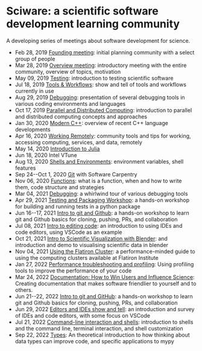 # Sciware: a scientific software development learning community

A developing series of meetings about software development for science.

- Feb 28, 2019 [Founding meeting](00_Founding): initial planning community with a select group of people
- Mar 28, 2019 [Overview meeting](01_Overview): introductory meeting with the entire community, overview of topics, motivation
- May 09, 2019 [Testing](02_Testing): introduction to testing scientific software
- Jul 18, 2019 [Tools & Workflows](03_ToolsWorkflows): show and tell of tools and workflows currently in use
- Aug 29, 2019 [Debugging](04_Debugging): presentation of several debugging tools in various coding environments and languages
- Oct 17, 2019 [Parallel and Distributed Computing](05_Parallelization): introduction to parallel and distributed computing concepts and approaches
- Jan 30, 2020 [Modern C++](06_ModernC++): overview of recent C++ language developments
- Apr 16, 2020 [Working Remotely](07_RemoteWork): community tools and tips for working, accessing computing, services, and data, remotely
- May 14, 2020 [Introduction to Julia](08_Julia)
- Jun 18, 2020 Intel VTune
- Aug 13, 2020 [Shells and Environments](10_EnvShell): environment variables, shell features
- Sep 24--Oct 1, 2020 [Git](https://sciware.flatironinstitute.org-swc-2020-09-git/) with Software Carpentry
- Nov 06, 2020 [Functions](12_Functions): what is a function, when and how to write them, code structure and strategies
- Mar 04, 2021 [Debugging](13_Debugging): a whirlwind tour of various debugging tools
- Apr 29, 2021 [Testing and Packaging Workshop](14_TestingPackaging): a hands-on workshop for building and running tests in a python package
- Jun 16--17, 2021 [Intro to git and Github](15_IntroGithub): a hands-on workshop to learn git and Github basics for cloning, pushing, PRs, and collaboration
- Jul 08, 2021 [Intro to editing code](16_EditorsVSCode): an introduction to using IDEs and code editors, using VSCode as an example
- Oct 21, 2021 [Intro to Scientific Visualization with Blender](18_Blender): and introduction and demo to visualising scientific data in blender
- Nov 04, 2021 [Using the Flatiron Cluster](17_FICluster): a performance-minded guide to using the computing clusters available at Flatiron Institute
- Jan 27, 2022 [Performance troubleshooting and profiling](19_Profiling): Using profiling tools to improve the performance of your code
- Mar 24, 2022 [Documentation: How to Win Users and Influence Science](20_Documentation): Creating documentation that makes software friendlier to yourself and to others.
- Jun 21--22, 2022 [Intro to git and GitHub](21_IntroGitHub): a hands-on workshop to learn git and Github basics for cloning, pushing, PRs, and collaboration
- Jun 29, 2022 [Editors and IDEs show and tell](22_Editors): an introduction and survey of IDEs and code editors, with some focus on VSCode
- Jul 21, 2022 [Command-line interaction and shells](23_CommandLine): introduction to shells and the command line, terminal interaction, and shell customization
- Sep 22, 2022 [Types](24_Types): An theoretical introduction to how thinking about data types can improve code, and specific applications to mypy
